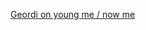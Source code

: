---
layout: post
wordpress_id: 533
wordpress_url: http://noesbueno.com/?p=533
date: '2010-03-27 09:54:14 -0500'
date_gmt: '2010-03-27 14:54:14 -0500'
body: |
  <p><a href="http://www.zefrank.com/youngmenowme/permalink.html?717">Geordi on young me / now me</a></p>
---